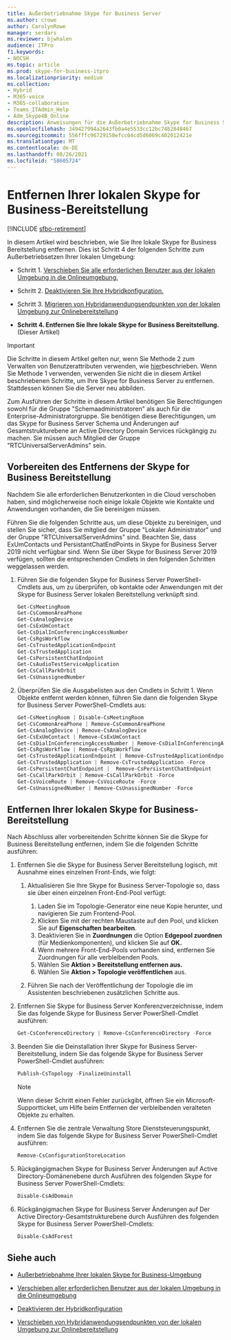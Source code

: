 ```yaml
---
title: Außerbetriebnahme Skype for Business Server
ms.author: crowe
author: CarolynRowe
manager: serdars
ms.reviewer: bjwhalen
audience: ITPro
f1.keywords:
- NOCSH
ms.topic: article
ms.prod: skype-for-business-itpro
ms.localizationpriority: medium
ms.collection:
- Hybrid
- M365-voice
- M365-collaboration
- Teams_ITAdmin_Help
- Adm_Skype4B_Online
description: Anweisungen für die Außerbetriebnahme Skype for Business Server.
ms.openlocfilehash: 349427994a2643fb0a4e5533cc12bc74b2848467
ms.sourcegitcommit: 556fffc96729150efcc04cd5d6069c402012421e
ms.translationtype: MT
ms.contentlocale: de-DE
ms.lasthandoff: 08/26/2021
ms.locfileid: "58605724"
---
```

# <a name="remove-your-on-premises-skype-for-business-deployment"></a>Entfernen Ihrer lokalen Skype for Business-Bereitstellung

[!INCLUDE [sfbo-retirement](../../Hub/includes/sfbo-retirement.md)]

In diesem Artikel wird beschrieben, wie Sie Ihre lokale Skype for Business Bereitstellung entfernen. Dies ist Schritt 4 der folgenden Schritte zum Außerbetriebsetzen Ihrer lokalen Umgebung:

- Schritt 1. [Verschieben Sie alle erforderlichen Benutzer aus der lokalen Umgebung in die Onlineumgebung.](decommission-move-on-prem-users.md) 

- Schritt 2. [Deaktivieren Sie Ihre Hybridkonfiguration.](cloud-consolidation-disabling-hybrid.md)

- Schritt 3. [Migrieren von Hybridanwendungsendpunkten von der lokalen Umgebung zur Onlinebereitstellung](decommission-move-on-prem-endpoints.md)

- **Schritt 4. Entfernen Sie Ihre lokale Skype for Business Bereitstellung.** (Dieser Artikel)


> [!IMPORTANT] 
> Die Schritte in diesem Artikel gelten nur, wenn Sie Methode 2 zum Verwalten von Benutzerattributen verwenden, wie [hier](cloud-consolidation-managing-attributes.md#method-2---clear-skype-for-business-attributes-for-all-on-premises-users-in-active-directory)beschrieben. Wenn Sie Methode 1 verwenden, verwenden Sie nicht die in diesem Artikel beschriebenen Schritte, um Ihre Skype for Business Server zu entfernen. Stattdessen können Sie die Server neu abbilden.

Zum Ausführen der Schritte in diesem Artikel benötigen Sie Berechtigungen sowohl für die Gruppe "Schemaadministratoren" als auch für die Enterprise-Administratorgruppe. Sie benötigen diese Berechtigungen, um das Skype for Business Server Schema und Änderungen auf Gesamtstrukturebene an Active Directory Domain Services rückgängig zu machen. Sie müssen auch Mitglied der Gruppe "RTCUniversalServerAdmins" sein.


## <a name="prepare-to-remove-the-skype-for-business-deployment"></a>Vorbereiten des Entfernens der Skype for Business Bereitstellung

Nachdem Sie alle erforderlichen Benutzerkonten in die Cloud verschoben haben, sind möglicherweise noch einige lokale Objekte wie Kontakte und Anwendungen vorhanden, die Sie bereinigen müssen.

Führen Sie die folgenden Schritte aus, um diese Objekte zu bereinigen, und stellen Sie sicher, dass Sie mitglied der Gruppe "Lokaler Administrator" und der Gruppe "RTCUniversalServerAdmins" sind. Beachten Sie, dass ExUmContacts und PersistantChatEndPoints in Skype for Business Server 2019 nicht verfügbar sind. Wenn Sie über Skype for Business Server 2019 verfügen, sollten die entsprechenden Cmdlets in den folgenden Schritten weggelassen werden.

1. Führen Sie die folgenden Skype for Business Server PowerShell-Cmdlets aus, um zu überprüfen, ob kontakte oder Anwendungen mit der Skype for Business Server lokalen Bereitstellung verknüpft sind.

   ```PowerShell
   Get-CsMeetingRoom
   Get-CsCommonAreaPhone
   Get-CsAnalogDevice
   Get-CsExUmContact
   Get-CsDialInConferencingAccessNumber
   Get-CsRgsWorkflow
   Get-CsTrustedApplicationEndpoint
   Get-CsTrustedApplication
   Get-CsPersistentChatEndpoint
   Get-CsAudioTestServiceApplication
   Get-CsCallParkOrbit
   Get-CsUnassignedNumber
   ```
2. Überprüfen Sie die Ausgabelisten aus den Cmdlets in Schritt 1. Wenn Objekte entfernt werden können, führen Sie dann die folgenden Skype for Business Server PowerShell-Cmdlets aus:

   ```PowerShell
   Get-CsMeetingRoom | Disable-CsMeetingRoom
   Get-CsCommonAreaPhone | Remove-CsCommonAreaPhone 
   Get-CsAnalogDevice | Remove-CsAnalogDevice
   Get-CsExUmContact | Remove-CsExUmContact
   Get-CsDialInConferencingAccessNumber | Remove-CsDialInConferencingAccessNumber
   Get-CsRgsWorkflow | Remove-CsRgsWorkflow
   Get-CsTrustedApplicationEndpoint | Remove-CsTrustedApplicationEndpoint
   Get-CsTrustedApplication | Remove-CsTrustedApplication -Force
   Get-CsPersistentChatEndpoint |  Remove-CsPersistentChatEndpoint
   Get-CsCallParkOrbit | Remove-CsCallParkOrbit -Force
   Get-CsVoiceRoute | Remove-CsVoiceRoute -Force
   Get-CsUnassignedNumber | Remove-CsUnassignedNumber -Force
   ```
## <a name="remove-your-on-premises-skype-for-business-deployment"></a>Entfernen Ihrer lokalen Skype for Business-Bereitstellung

Nach Abschluss aller vorbereitenden Schritte können Sie die Skype for Business Bereitstellung entfernen, indem Sie die folgenden Schritte ausführen:

1. Entfernen Sie die Skype for Business Server Bereitstellung logisch, mit Ausnahme eines einzelnen Front-Ends, wie folgt:

   1. Aktualisieren Sie Ihre Skype for Business Server-Topologie so, dass sie über einen einzelnen Front-End-Pool verfügt:

      1. Laden Sie im Topologie-Generator eine neue Kopie herunter, und navigieren Sie zum Frontend-Pool.
      1. Klicken Sie mit der rechten Maustaste auf den Pool, und klicken Sie auf **Eigenschaften bearbeiten**.
      1. Deaktivieren Sie in **Zuordnungen** die Option **Edgepool zuordnen** (für Medienkomponenten), und klicken Sie auf **OK.**
      1. Wenn mehrere Front-End-Pools vorhanden sind, entfernen Sie Zuordnungen für alle verbleibenden Pools.
      1. Wählen Sie **Aktion > Bereitstellung entfernen aus.**
      1. Wählen Sie **Aktion > Topologie veröffentlichen** aus.

    1. Führen Sie nach der Veröffentlichung der Topologie die im Assistenten beschriebenen zusätzlichen Schritte aus.

2. Entfernen Sie Skype for Business Server Konferenzverzeichnisse, indem Sie das folgende Skype for Business Server PowerShell-Cmdlet ausführen:

   ```PowerShell
   Get-CsConferenceDirectory | Remove-CsConferenceDirectory -Force
   ```

3. Beenden Sie die Deinstallation Ihrer Skype for Business Server-Bereitstellung, indem Sie das folgende Skype for Business Server PowerShell-Cmdlet ausführen:

   ```PowerShell
   Publish-CsTopology -FinalizeUninstall
   ```
   > [!NOTE]
   > Wenn dieser Schritt einen Fehler zurückgibt, öffnen Sie ein Microsoft-Supportticket, um Hilfe beim Entfernen der verbleibenden veralteten Objekte zu erhalten.

4. Entfernen Sie die zentrale Verwaltung Store Dienststeuerungspunkt, indem Sie das folgende Skype for Business Server PowerShell-Cmdlet ausführen:

   ```PowerShell
   Remove-CsConfigurationStoreLocation
   ``` 

5. Rückgängigmachen Skype for Business Server Änderungen auf Active Directory-Domänenebene durch Ausführen des folgenden Skype for Business Server PowerShell-Cmdlets:

   ```PowerShell
   Disable-CsAdDomain
   ```
6. Rückgängigmachen Skype for Business Server Änderungen auf Der Active Directory-Gesamtstrukturebene durch Ausführen des folgenden Skype for Business Server PowerShell-Cmdlets:

   ```PowerShell
   Disable-CsAdForest
   ```

## <a name="see-also"></a>Siehe auch

- [Außerbetriebnahme Ihrer lokalen Skype for Business-Umgebung](decommission-on-prem-overview.md)

- [Verschieben aller erforderlichen Benutzer aus der lokalen Umgebung in die Onlineumgebung](decommission-move-on-prem-users.md)

- [Deaktivieren der Hybridkonfiguration](cloud-consolidation-disabling-hybrid.md)

- [Verschieben von Hybridanwendungsendpunkten von der lokalen Umgebung zur Onlinebereitstellung](decommission-move-on-prem-endpoints.md)

